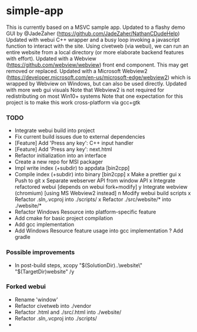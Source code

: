 # simple-app

This is currently based on a MSVC sample app.
Updated to a flashy demo GUI by @JadeZaher (https://github.com/JadeZaher/NathanCDudeHelp)
Updated with webui C++ wrapper and a busy loop invoking a javascript function to interact with the site.
Using civetweb (via webui), we can run an entire website from a local directory (or more elaborate backend features with effort).
Updated with a Webview (https://github.com/webview/webview) front end component. This may get removed or replaced.
Updated with a Microsoft Webview2 (https://developer.microsoft.com/en-us/microsoft-edge/webview2) which is wrapped by Webview on Windows, but can also be used directly.
Updated with more web gui visuals
Note that Webview2 is not required for redistributing on most Win10+ systems
Note that one expectation for this project is to make this work cross-platform via gcc+gtk


### TODO
- Integrate webui build into project
- Fix current build issues due to external dependencies
- [Feature] Add 'Press any key': C++ input handler
- [Feature] Add 'Press any key': next.html
- Refactor initialization into an interface
- Create a new repo for MSI packager
- Impl write index (+subdir) to appdata [bin2cpp]
- Compile index (+subdir) into binary [bin2cpp]
x Make a prettier gui
x Push to git
x Separate webserver API from window API
x Integrate refactored webui [depends on webui fork+modify]
y Integrate webview (chromium) [using MS Webview2 instead]
n Modify webui build scripts
x Refactor .sln,.vcproj into ./scripts/
x Refactor ./src/website/* into ./website/*
- Refactor Windows Resource into platform-specific feature
- Add cmake for basic project compilation
- Add gcc implementation
- Add Windows Resource feature usage into gcc implementation
? Add gradle


### Possible improvements
- In post-build steps, xcopy "$(SolutionDir)..\website\" "$(TargetDir)website\" /y


### Forked webui
- Rename 'window'
- Refactor civetweb into ./vendor
- Refactor .html and ./src/.html into ./website/
- Refactor .sln,.vcproj into ./scripts/
- 